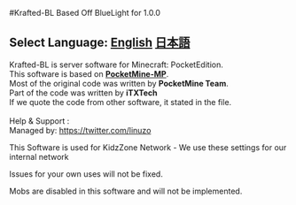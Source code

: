 ﻿#Krafted-BL Based Off BlueLight for 1.0.0
## Select Language: [English](#ENG) [日本語](#JPN)


<a name="ENG"></a>
Krafted-BL is server software for Minecraft: PocketEdition.<br>
This software is based on **[PocketMine-MP](https://github.com/PocketMine/PocketMine-MP)**.<br>
Most of the original code was written by **PocketMine Team**.<br>
Part of the code was written by **iTXTech**<br>
If we quote the code from other software, it stated in the file.<br>
<br>
Help & Support :<br>
Managed by: https://twitter.com/linuzo

This Software is used for KidzZone Network - We use these settings for our internal network<br> 

Issues for your own uses will not be fixed.

Mobs are disabled in this software and will not be implemented. 
